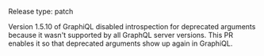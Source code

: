 Release type: patch

Version 1.5.10 of GraphiQL disabled introspection for deprecated
arguments because it wasn't supported by all GraphQL server versions.
This PR enables it so that deprecated arguments show up again in
GraphiQL.
